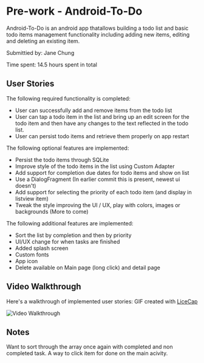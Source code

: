 # Pre-work - Android-To-Do

Android-To-Do is an android app thatallows building a todo list and basic todo items management functionality including adding new items, editing and deleting an existing item.

Submittied by: Jane Chung 

Time spent: 14.5 hours spent in total 

## User Stories 
The following required functionality is completed:

* User can successfully add and remove items from the todo list
* User can tap a todo item in the list and bring up an edit screen for the todo item and then have any changes to the text reflected in the todo list.
* User can persist todo items and retrieve them properly on app restart

The following optional features are implemented:

* Persist the todo items through SQLite 
* Improve style of the todo items in the list using Custom Adapter
* Add support for completion due dates for todo items and show on list 
* Use a DialogFragment (In earlier commit this is present, newest ui doesn't) 
* Add support for selecting the priority of each todo item (and display in listview item)
* Tweak the style improving the UI / UX, play with colors, images or backgrounds (More to come) 

The following additional features are implemented: 

* Sort the list by completion and then by priority 
* UI/UX change for when tasks are finished 
* Added splash screen
* Custom fonts
* App icon 
* Delete available on Main page (long click) and detail page

## Video Walkthrough 

Here's a walkthrough of implemented user stories:
GIF created with [LiceCap](http://www.cockos.com/licecap/)

<img src='http://i.imgur.com/TPTyxrn.gif' title='Video Walkthrough' width='' alt='Video Walkthrough' />

## Notes 
Want to sort through the array once again with completed and non completed task. A way to click item for done on the main acivity.  

